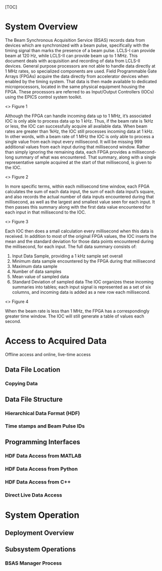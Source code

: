 
[TOC]

# System Overview

The Beam Synchronous Acquisition Service (BSAS) records data from devices which are synchronized with a beam pulse, specifically with the timing signal than marks the presence of a beam pulse.  LCLS-I can provide beam at 120 Hz, while LCLS-II can provide beam up to 1 MHz.  This document deals with acquisition and recording of data from LCLS-II devices.
General purpose processors are not able to handle data directly at 1 MHz rates, so specialized components are used.  Field Programmable Gate Arrays (FPGAs) acquire the data directly from accelerator devices when enabled by the timing system.  That data is then made available to dedicated microprocessors, located in the same physical equipment housing the FPGA.  These processors are referred to as Input/Output Controllers (IOCs) using the EPICS control system toolkit.

<<diagram>>
Figure 1

Although the FPGA can handle incoming data up to 1 MHz, it’s associated IOC is only able to process data up to 1 kHz.  Thus, if the beam rate is 1kHz or less, the IOC can successfully acquire all available data.
When beam rates are greater than 1kHz, the IOC still processes incoming data at 1 kHz.  In other words, with a beam rate of 1 MHz the IOC is only able to process a single value from each input every millisecond.  It will be missing 999 additional values from each input during that millisecond window.
Rather than simply ignoring the remaining data, each FPGA provides a millisecond-long summary of what was encountered.  That summary, along with a single representative sample acquired at the start of that millisecond, is given to the IOC.

<<diagram>>
Figure 2

In more specific terms, within each millisecond time window, each FPGA calculates the sum of each data input, the sum of each data input’s square, and also records the actual number of data inputs encountered during that millisecond, as well as the largest and smallest value seen for each input.  It then passes this summary along with the first data value encountered for each input in that millisecond to the IOC.

<<diagram>>
Figure 3

Each IOC then does a small calculation every millisecond when this data is received.  In addition to most of the original FPGA values, the IOC inserts the mean and the standard deviation for those data points encountered during the millisecond, for each input.  The full data summary consists of:
1)	Input Data Sample, providing a 1 kHz sample set overall
2)	Minimum data sample encountered by the FPGA during that millisecond
3)	Maximum data sample
4)	Number of data samples
5)	Mean value of sampled data
6)	Standard Deviation of sampled data
The IOC organizes these incoming summaries into tables; each input signal is represented as a set of six columns, and incoming data is added as a new row each millisecond.

<<diagram>>
Figure 4

When the beam rate is less than 1 MHz, the FPGA has a correspondingly greater time window.  The IOC will still generate a table of values each second.

# Access to Acquired Data
Offline access and online, live-time access
## Data File Location

###	Copying Data

##	Data File Structure
###	Hierarchical Data Format (HDF)

###	Time stamps and Beam Pulse IDs

##	Programming Interfaces
###	HDF Data Access from MATLAB

###	HDF Data Access from Python

###	HDF Data Access from C++

###	Direct Live Data Access

#	System Operation
##	Deployment Overview

##	Subsystem Operations
###	BSAS Manager Process
